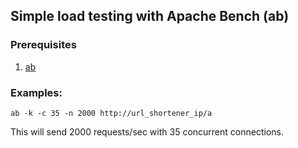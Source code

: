 ## Simple load testing with Apache Bench (ab)

### Prerequisites
1. [ab](https://httpd.apache.org/docs/2.4/programs/ab.html)

### Examples:

```
ab -k -c 35 -n 2000 http://url_shortener_ip/a
```

This will send 2000 requests/sec with 35 concurrent connections.

